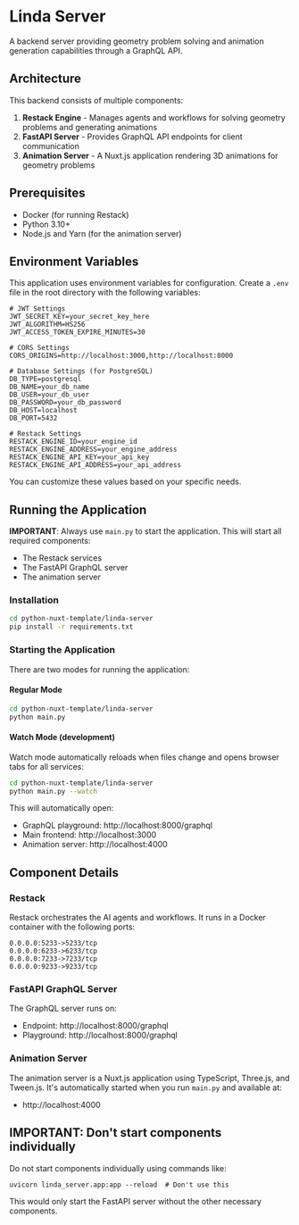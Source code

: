# Linda Server

A backend server providing geometry problem solving and animation generation capabilities through a GraphQL API.

## Architecture

This backend consists of multiple components:

1. **Restack Engine** - Manages agents and workflows for solving geometry problems and generating animations
2. **FastAPI Server** - Provides GraphQL API endpoints for client communication
3. **Animation Server** - A Nuxt.js application rendering 3D animations for geometry problems

## Prerequisites

- Docker (for running Restack)
- Python 3.10+
- Node.js and Yarn (for the animation server)

## Environment Variables

This application uses environment variables for configuration. Create a `.env` file in the root directory with the following variables:

```
# JWT Settings
JWT_SECRET_KEY=your_secret_key_here
JWT_ALGORITHM=HS256
JWT_ACCESS_TOKEN_EXPIRE_MINUTES=30

# CORS Settings
CORS_ORIGINS=http://localhost:3000,http://localhost:8000

# Database Settings (for PostgreSQL)
DB_TYPE=postgresql
DB_NAME=your_db_name
DB_USER=your_db_user
DB_PASSWORD=your_db_password
DB_HOST=localhost
DB_PORT=5432

# Restack Settings
RESTACK_ENGINE_ID=your_engine_id
RESTACK_ENGINE_ADDRESS=your_engine_address
RESTACK_ENGINE_API_KEY=your_api_key
RESTACK_ENGINE_API_ADDRESS=your_api_address
```

You can customize these values based on your specific needs.

## Running the Application

**IMPORTANT**: Always use `main.py` to start the application. This will start all required components:
- The Restack services
- The FastAPI GraphQL server  
- The animation server

### Installation

```bash
cd python-nuxt-template/linda-server
pip install -r requirements.txt
```

### Starting the Application

There are two modes for running the application:

#### Regular Mode

```bash
cd python-nuxt-template/linda-server
python main.py
```

#### Watch Mode (development)

Watch mode automatically reloads when files change and opens browser tabs for all services:

```bash
cd python-nuxt-template/linda-server
python main.py --watch
```

This will automatically open:
- GraphQL playground: http://localhost:8000/graphql
- Main frontend: http://localhost:3000  
- Animation server: http://localhost:4000

## Component Details

### Restack

Restack orchestrates the AI agents and workflows. It runs in a Docker container with the following ports:

```
0.0.0.0:5233->5233/tcp
0.0.0.0:6233->6233/tcp
0.0.0.0:7233->7233/tcp
0.0.0.0:9233->9233/tcp
```

### FastAPI GraphQL Server

The GraphQL server runs on:
- Endpoint: http://localhost:8000/graphql
- Playground: http://localhost:8000/graphql

### Animation Server

The animation server is a Nuxt.js application using TypeScript, Three.js, and Tween.js. It's automatically started when you run `main.py` and available at:
- http://localhost:4000

## IMPORTANT: Don't start components individually

Do not start components individually using commands like:
```
uvicorn linda_server.app:app --reload  # Don't use this
```

This would only start the FastAPI server without the other necessary components.
